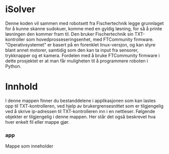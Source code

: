 # iSolver
Denne koden vil sammen med robotsett fra Fischertechnik legge grunnlaget for å kunne skanne sudokuer, komme med en gyldig løsning, for så å printe løsningen den kommer fram til. Den bruker Fischertechnik sin TXT-kontroller som hovedprosseseringsenhet, med FTCommunity firmware. "Operativsystemet" er basert på en forenklet linux-versjon, og kan styre blant annet motorer, samtidig som den kan ta input fra sensorer, trykknapper og et kamera. Fordelen med å bruke FTCommunity firmware i dette prosjektet er at man får muligheten til å programmere roboten i Python.

# Innhold
I denne mappen finner du bestanddelene i applikasjonen som kan lastes opp til TXT-kontrolleren, ved hjelp av brukergrensesnittet som er tilgjengelig ved å skrive ip-adressen til TXT-kontrolleren inn i en nettleser.
Følgende objekter er tilgjengelig i denne mappen. Her står det også beskrevet hva hver enkelt fil eller mappe gjør.
### app
Mappe som inneholder 